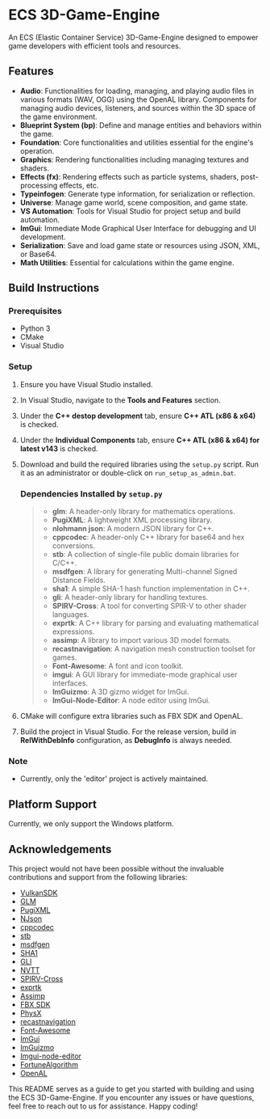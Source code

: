 # ECS 3D-Game-Engine

An ECS (Elastic Container Service) 3D-Game-Engine designed to empower game developers with efficient tools and resources.

## Features
- **Audio**: Functionalities for loading, managing, and playing audio files in various formats (WAV, OGG) using the OpenAL library. Components for managing audio devices, listeners, and sources within the 3D space of the game environment.
- **Blueprint System (bp)**: Define and manage entities and behaviors within the game.
- **Foundation**: Core functionalities and utilities essential for the engine's operation.
- **Graphics**: Rendering functionalities including managing textures and shaders.
- **Effects (fx)**: Rendering effects such as particle systems, shaders, post-processing effects, etc.
- **Typeinfogen**: Generate type information, for serialization or reflection.
- **Universe**: Manage game world, scene composition, and game state.
- **VS Automation**: Tools for Visual Studio for project setup and build automation.
- **ImGui**: Immediate Mode Graphical User Interface for debugging and UI development.
- **Serialization**: Save and load game state or resources using JSON, XML, or Base64.
- **Math Utilities**: Essential for calculations within the game engine.

## Build Instructions
### Prerequisites
- Python 3
- CMake
- Visual Studio

### Setup
1. Ensure you have Visual Studio installed.
2. In Visual Studio, navigate to the **Tools and Features** section.
3. Under the **C++ destop development** tab, ensure **C++ ATL (x86 & x64)** is checked.
4. Under the **Individual Components** tab, ensure **C++ ATL (x86 & x64) for latest v143** is checked.
5. Download and build the required libraries using the `setup.py` script. Run it as an administrator or double-click on `run_setup_as_admin.bat`.

      ### Dependencies Installed by `setup.py`
     >- **glm**: A header-only library for mathematics operations.
     >- **PugiXML**: A lightweight XML processing library.
     >- **nlohmann json**: A modern JSON library for C++.
     >- **cppcodec**: A header-only C++ library for base64 and hex conversions.
     >- **stb**: A collection of single-file public domain libraries for C/C++.
     >- **msdfgen**: A library for generating Multi-channel Signed Distance Fields.
     >- **sha1**: A simple SHA-1 hash function implementation in C++.
     >- **gli**: A header-only library for handling textures.
     >- **SPIRV-Cross**: A tool for converting SPIR-V to other shader languages.
     >- **exprtk**: A C++ library for parsing and evaluating mathematical expressions.
     >- **assimp**: A library to import various 3D model formats.
     >- **recastnavigation**: A navigation mesh construction toolset for games.
     >- **Font-Awesome**: A font and icon toolkit.
     >- **imgui**: A GUI library for immediate-mode graphical user interfaces.
     >- **ImGuizmo**: A 3D gizmo widget for ImGui.
     >- **ImGui-Node-Editor**: A node editor using ImGui.

6. CMake will configure extra libraries such as FBX SDK and OpenAL.
7. Build the project in Visual Studio. For the release version, build in **RelWithDebInfo** configuration, as **DebugInfo** is always needed.

### Note
- Currently, only the 'editor' project is actively maintained.

## Platform Support
Currently, we only support the Windows platform.

## Acknowledgements
This project would not have been possible without the invaluable contributions and support from the following libraries:

- [VulkanSDK](https://vulkan.lunarg.com/sdk/home#windows)
- [GLM](https://github.com/g-truc/glm)
- [PugiXML](https://github.com/zeux/pugixml)
- [NJson](https://github.com/nlohmann/json)
- [cppcodec](https://github.com/tplgy/cppcodec)
- [stb](https://github.com/nothings/stb)
- [msdfgen](https://github.com/Chlumsky/msdfgen)
- [SHA1](https://github.com/vog/sha1)
- [GLI](https://github.com/g-truc/gli)
- [NVTT](https://developer.nvidia.com/gpu-accelerated-texture-compression)
- [SPIRV-Cross](https://github.com/KhronosGroup/SPIRV-Cross)
- [exprtk](https://github.com/ArashPartow/exprtk)
- [Assimp](https://github.com/assimp/assimp)
- [FBX SDK](https://www.autodesk.com/developer-network/platform-technologies/fbx-sdk-2020-2-1)
- [PhysX](https://github.com/NVIDIAGameWorks/PhysX)
- [recastnavigation](https://github.com/recastnavigation/recastnavigation)
- [Font-Awesome](https://github.com/FortAwesome/Font-Awesome)
- [ImGui](https://github.com/ocornut/imgui)
- [ImGuizmo](https://github.com/CedricGuillemet/ImGuizmo)
- [Imgui-node-editor](https://github.com/thedmd/imgui-node-editor)
- [FortuneAlgorithm](https://github.com/pvigier/FortuneAlgorithm)
- [OpenAL](https://www.openal.org/)

This README serves as a guide to get you started with building and using the ECS 3D-Game-Engine. If you encounter any issues or have questions, feel free to reach out to us for assistance. Happy coding!
